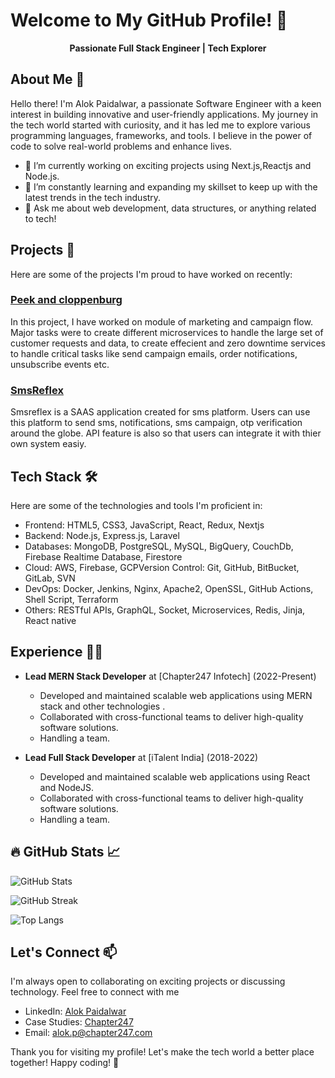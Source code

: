 # Welcome to My GitHub Profile! 👋

<p align="center">
<!--   <img src="https://images.weserv.nl/?url=https://raw.githubusercontent.com/alok-c247/alokp247/main/image.jpg?usp=drive_link?v=4&h=300&w=300&fit=cover&mask=circle" />
  <br /> -->
  <b>Passionate Full Stack Engineer | Tech Explorer</b>
</p>

## About Me 🚀

Hello there! I'm Alok Paidalwar, a passionate Software Engineer with a keen interest in building innovative and user-friendly applications. My journey in the tech world started with curiosity, and it has led me to explore various programming languages, frameworks, and tools. I believe in the power of code to solve real-world problems and enhance lives.

- 🔭 I’m currently working on exciting projects using Next.js,Reactjs and Node.js.
- 🌱 I’m constantly learning and expanding my skillset to keep up with the latest trends in the tech industry.
- 💬 Ask me about web development, data structures, or anything related to tech!

## Projects 🚀

Here are some of the projects I'm proud to have worked on recently:

### [Peek and cloppenburg](https://www.peek-cloppenburg.com/)

In this project, I have worked on module of marketing and campaign flow. Major tasks were to create different microservices to handle the large set of customer requests and data, to create effecient and zero downtime services to handle critical tasks like send campaign emails, order notifications, unsubscribe events etc.

### [SmsReflex](https://smsreflex.com)

Smsreflex is a SAAS application created for sms platform. Users can use this platform to send sms, notifications, sms campaign, otp verification around the globe. API feature is also so that users can integrate it with thier own system easiy.

## Tech Stack 🛠️

Here are some of the technologies and tools I'm proficient in:

- Frontend: HTML5, CSS3, JavaScript, React, Redux, Nextjs
- Backend: Node.js, Express.js, Laravel
- Databases: MongoDB, PostgreSQL, MySQL, BigQuery, CouchDb, Firebase Realtime Database, Firestore
- Cloud: AWS, Firebase, GCPVersion Control: Git, GitHub, BitBucket, GitLab, SVN
- DevOps: Docker, Jenkins, Nginx, Apache2, OpenSSL, GitHub Actions, Shell Script, Terraform
- Others: RESTful APIs, GraphQL, Socket, Microservices, Redis, Jinja, React native

## Experience 👨‍💻
- **Lead MERN Stack Developer** at [Chapter247 Infotech] (2022-Present)
   - Developed and maintained scalable web applications using MERN stack and other technologies .
   - Collaborated with cross-functional teams to deliver high-quality software solutions.
   - Handling a team.

- **Lead Full Stack Developer** at [iTalent India] (2018-2022)
   - Developed and maintained scalable web applications using React and NodeJS.
   - Collaborated with cross-functional teams to deliver high-quality software solutions.
   - Handling a team.

## 🔥 GitHub Stats 📈

![GitHub Stats](https://github-readme-stats.vercel.app/api?username=alok-c247&show_icons=true&theme=radical)

![GitHub Streak](http://github-readme-streak-stats.herokuapp.com?user=alok-c247&theme=dark&background=000000)

![Top Langs](https://github-readme-stats.vercel.app/api/top-langs/?username=alok-c247&layout=compact&theme=vision-friendly-dark)

## Let's Connect 📫
I'm always open to collaborating on exciting projects or discussing technology. Feel free to connect with me

- LinkedIn: [Alok Paidalwar](https://in.linkedin.com/in/alok-paidalwar-b4b89b11b)
- Case Studies: [Chapter247](https://www.chapter247.com/case-studies/)
- Email: alok.p@chapter247.com

Thank you for visiting my profile! Let's make the tech world a better place together! Happy coding! 🚀
